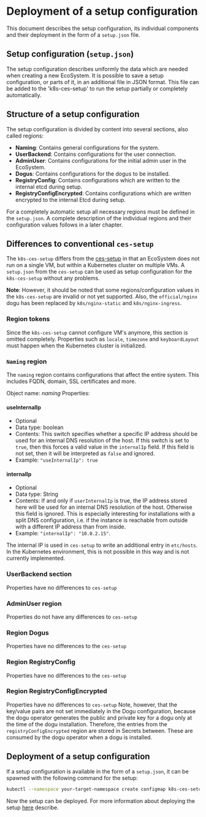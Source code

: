 # Deployment of a setup configuration

This document describes the setup configuration, its individual components and their deployment in the form of a `setup.json` file.

## Setup configuration (`setup.json`)

The setup configuration describes uniformly the data which are needed when creating a new EcoSystem.
It is possible to save a setup configuration, or parts of it, in an additional file in JSON format.
This file can be added to the 'k8s-ces-setup' to run the setup partially or completely automatically.

## Structure of a setup configuration

The setup configuration is divided by content into several sections, also called regions:

* **Naming**: Contains general configurations for the system.
* **UserBackend**: Contains configurations for the user connection.
* **AdminUser**: Contains configurations for the initial admin user in the EcoSystem.
* **Dogus**: Contains configurations for the dogus to be installed.
* **RegistryConfig**: Contains configurations which are written to the internal etcd during setup.
* **RegistryConfigEncrypted**: Contains configurations which are written encrypted to the internal Etcd during setup.

For a completely automatic setup all necessary regions must be defined in the `setup.json`.
A complete description of the individual regions and their configuration values follows in a later chapter.

## Differences to conventional `ces-setup`

The `k8s-ces-setup` differs from the [ces-setup](https://github.com/cloudogu/ces-setup) in that an EcoSystem does not run on a single VM, but within a Kubernetes cluster on multiple VMs.
A `setup.json` from the `ces-setup` can be used as setup configuration for the `k8s-ces-setup` without any problems.

**Note**: However, it should be noted that some regions/configuration values in the `k8s-ces-setup` are invalid or not yet supported. Also, the `official/nginx` dogu has been replaced by `k8s/nginx-static` and `k8s/nginx-ingress`.

### Region tokens

Since the `k8s-ces-setup` cannot configure VM's anymore, this section is omitted completely.
Properties such as `locale`, `timezone` and `keyboardLayout` must happen when the Kubernetes cluster is initialized.


### `Naming` region

The `naming` region contains configurations that affect the entire system. This includes FQDN, domain, SSL certificates and more.

Object name: _naming_
Properties:

#### useInternalIp
* Optional
* Data type: boolean
* Contents: This switch specifies whether a specific IP address should be used for an internal DNS resolution of the host. If this switch is set to `true`, then this forces a valid value in the `internalIp` field. If this field is not set, then it will be interpreted as `false` and ignored.
* Example: `"useInternalIp": true`

#### internalIp
* Optional
* Data type: String
* Contents: If and only if `userInternalIp` is true, the IP address stored here will be used for an internal DNS resolution of the host. Otherwise this field is ignored. This is especially interesting for installations with a split DNS configuration, i.e. if the instance is reachable from outside with a different IP address than from inside.
* Example: `"internalIp": "10.0.2.15"`.

The internal IP is used in `ces-setup` to write an additional entry in `etc/hosts`.
In the Kubernetes environment, this is not possible in this way and is not currently implemented.

### UserBackend section

Properties have no differences to `ces-setup`

### AdminUser region

Properties do not have any differences to `ces-setup`

### Region Dogus

Properties have no differences to the `ces-setup`

### Region RegistryConfig

Properties have no differences to the `ces-setup`

### Region RegistryConfigEncrypted

Properties have no differences to `ces-setup`
Note, however, that the key/value pairs are not set immediately in the Dogu configuration,
because the dogu operator generates the public and private key for a dogu only at the time of the dogu installation.
Therefore, the entries from the `registryConfigEncrypted` region are stored in Secrets between.
These are consumed by the dogu operator when a dogu is installed.

## Deployment of a setup configuration

If a setup configuration is available in the form of a `setup.json`, it can be spawned with the following command for the setup:

```bash
kubectl --namespace your-target-namespace create configmap k8s-ces-setup-json --from-file=setup.json
```

Now the setup can be deployed. For more information about deploying the setup
[here](installation_guide_en.md) describe.
